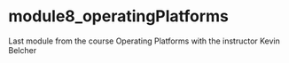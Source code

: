 # module8_operatingPlatforms
Last module from the course Operating Platforms with the instructor Kevin Belcher
